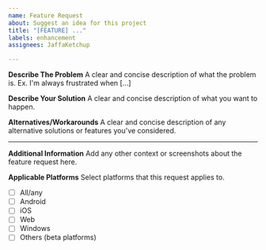 ```yaml
---
name: Feature Request
about: Suggest an idea for this project
title: "[FEATURE] ..."
labels: enhancement
assignees: JaffaKetchup

---
```


**Describe The Problem**
A clear and concise description of what the problem is. Ex. I'm always frustrated when [...]

**Describe Your Solution**
A clear and concise description of what you want to happen.

**Alternatives/Workarounds**
A clear and concise description of any alternative solutions or features you've considered.

---

**Additional Information**
Add any other context or screenshots about the feature request here.

**Applicable Platforms**
Select platforms that this request applies to.

- [ ] All/any
- [ ] Android
- [ ] iOS
- [ ] Web
- [ ] Windows
- [ ] Others (beta platforms)
